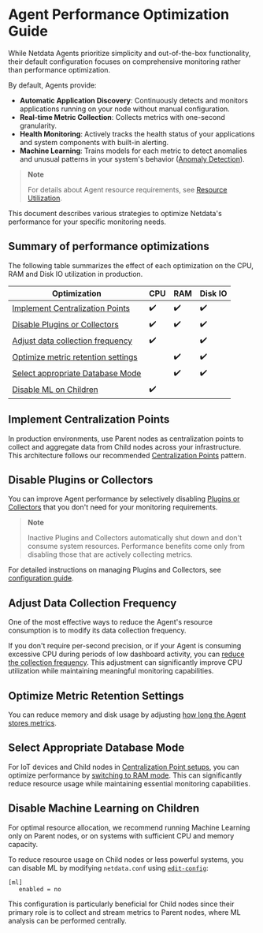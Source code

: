 # Agent Performance Optimization Guide

While Netdata Agents prioritize simplicity and out-of-the-box functionality, their default configuration focuses on comprehensive monitoring rather than performance optimization.

By default, Agents provide:

- **Automatic Application Discovery**: Continuously detects and monitors applications running on your node without manual configuration.
- **Real-time Metric Collection**: Collects metrics with one-second granularity.
- **Health Monitoring**: Actively tracks the health status of your applications and system components with built-in alerting.
- **Machine Learning**: Trains models for each metric to detect anomalies and unusual patterns in your system's behavior ([Anomaly Detection](/src/ml/README.md)).

> **Note**
>
> For details about Agent resource requirements, see [Resource Utilization](/docs/netdata-agent/sizing-netdata-agents/README.md).

This document describes various strategies to optimize Netdata's performance for your specific monitoring needs.

## Summary of performance optimizations

The following table summarizes the effect of each optimization on the CPU, RAM and Disk IO utilization in production.

| Optimization                                                              | CPU                | RAM                | Disk IO            |
|---------------------------------------------------------------------------|--------------------|--------------------|--------------------|
| [Implement Centralization Points](#implement-centralization-points)       | :heavy_check_mark: | :heavy_check_mark: | :heavy_check_mark: |
| [Disable Plugins or Collectors](#disable-plugins-or-collectors)           | :heavy_check_mark: | :heavy_check_mark: | :heavy_check_mark: |
| [Adjust data collection frequency](#adjust-data-collection-frequency)     | :heavy_check_mark: |                    | :heavy_check_mark: |
| [Optimize metric retention settings](#optimize-metric-retention-settings) |                    | :heavy_check_mark: | :heavy_check_mark: |
| [Select appropriate Database Mode](#select-appropriate-database-mode)     |                    | :heavy_check_mark: | :heavy_check_mark: |
| [Disable ML on Children](#disable-machine-learning-on-children)           | :heavy_check_mark: |                    |                    |

## Implement Centralization Points

In production environments, use Parent nodes as centralization points to collect and aggregate data from Child nodes across your infrastructure. This architecture follows our recommended [Centralization Points](/docs/observability-centralization-points/README.md) pattern.

## Disable Plugins or Collectors

You can improve Agent performance by selectively disabling [Plugins or Collectors](/src/collectors/README.md) that you don't need for your monitoring requirements.

> **Note**
>
> Inactive Plugins and Collectors automatically shut down and don't consume system resources. Performance benefits come only from disabling those that are actively collecting metrics.

For detailed instructions on managing Plugins and Collectors, see [configuration guide](/src/collectors/REFERENCE.md).

## Adjust Data Collection Frequency

One of the most effective ways to reduce the Agent's resource consumption is to modify its data collection frequency.

If you don't require per-second precision, or if your Agent is consuming excessive CPU during periods of low dashboard activity, you can [reduce the collection frequency](/src/collectors/REFERENCE.md).
This adjustment can significantly improve CPU utilization while maintaining meaningful monitoring capabilities.

## Optimize Metric Retention Settings

You can reduce memory and disk usage by adjusting [how long the Agent stores metrics](/src/database/CONFIGURATION.md).

## Select Appropriate Database Mode

For IoT devices and Child nodes in [Centralization Point setups](/docs/observability-centralization-points/README.md), you can optimize performance by [switching to RAM mode](/src/database/CONFIGURATION.md). This can significantly reduce resource usage while maintaining essential monitoring capabilities.

## Disable Machine Learning on Children

For optimal resource allocation, we recommend running Machine Learning only on Parent nodes, or on systems with sufficient CPU and memory capacity.

To reduce resource usage on Child nodes or less powerful systems, you can disable ML by modifying `netdata.conf` using [`edit-config`](/docs/netdata-agent/configuration/README.md#edit-a-configuration-file-using-edit-config):

```text
[ml]
   enabled = no
```

This configuration is particularly beneficial for Child nodes since their primary role is to collect and stream metrics to Parent nodes, where ML analysis can be performed centrally.
